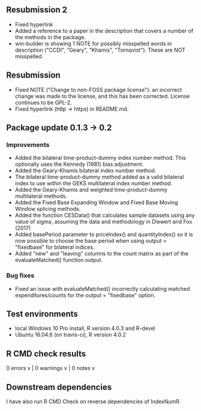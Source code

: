 ## Resubmission 2

- Fixed hyperlink
- Added a reference to a paper in the description that covers a number of the methods in the package. 
- win-builder is showing 1 NOTE for possibly misspelled words in description ("CCDI", "Geary", "Khamis", "Tornqvist"). These are NOT misspelled.  

## Resubmission

- Fixed NOTE ("Change to non-FOSS package license"): an incorrect change was made to the license, and this has been corrected. License continues to be GPL-2.
- Fixed hyperlink (http -> https) in README.md. 


## Package update 0.1.3 -> 0.2

### Improvements

- Added the bilateral time-product-dummy index number method. This optionally uses the Kennedy (1981) bias adjustment. 
- Added the Geary-Khamis bilateral index number method.
- The bilateral time-product-dummy method added as a valid bilateral index to use within the GEKS multilateral index number method.
- Added the Geary-Khamis and weighted time-product-dummy multilateral methods.
- Added the Fixed Base Expanding Window and Fixed Base Moving Window splicing methods.
- Added the function CESData() that calculates sample datasets using any value of sigma, assuming the data and methodology in Diewert and Fox (2017)
- Added basePeriod parameter to priceIndex() and quantityIndex() so it is now possible to choose the base period when using output = "fixedbase" for bilateral indices. 
- Added "new" and "leaving" columns to the count matrix as part of the evaluateMatched() function output. 

### Bug fixes

- Fixed an issue with evaluateMatched() incorrectly calculating matched expenditures/counts for the output = "fixedbase" option.


## Test environments

* local Windows 10 Pro install, R version 4.0.3 and R-devel
* Ubuntu 16.04.6 (on travis-ci), R version 4.0.2

## R CMD check results
0 errors v | 0 warnings v | 0 notes v 

## Downstream dependencies

I have also run R CMD Check on reverse dependencies of IndexNumR
